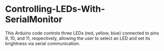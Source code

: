 # Controlling-LEDs-With-SerialMonitor
This Arduino code controls three LEDs (red, yellow, blue) connected to pins 9, 10, and 11, respectively, allowing the user to select an LED and set its brightness via serial communication.

